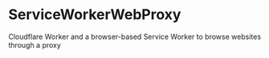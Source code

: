 # ServiceWorkerWebProxy
Cloudflare Worker and a browser-based Service Worker to browse websites through a proxy
